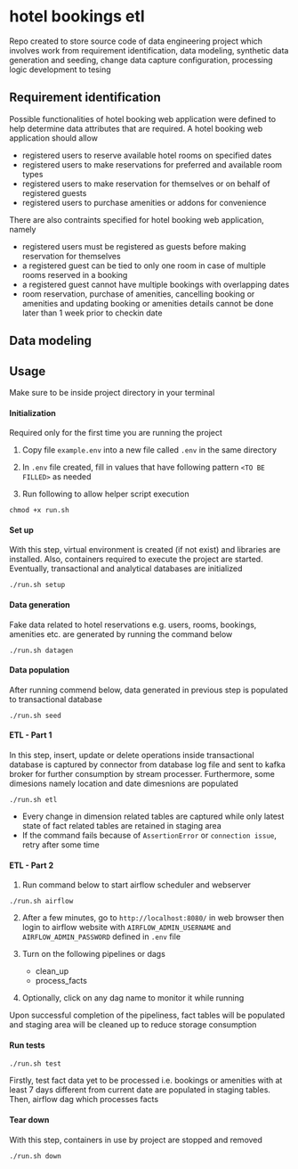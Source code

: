 # hotel bookings etl
Repo created to store source code of data engineering project which involves work from requirement identification, data modeling, synthetic data generation and seeding, change data capture configuration, processing logic development to tesing

## Requirement identification
Possible functionalities of hotel booking web application were defined to help determine data attributes that are required. A hotel booking web application should allow
- registered users to reserve available hotel rooms on specified dates
- registered users to make reservations for preferred and available room types
- registered users to make reservation for themselves or on behalf of registered guests
- registered users to purchase amenities or addons for convenience

There are also contraints specified for hotel booking web application, namely
- registered users must be registered as guests before making reservation for themselves
- a registered guest can be tied to only one room in case of multiple rooms reserved in a booking
- a registered guest cannot have multiple bookings with overlapping dates
- room reservation, purchase of amenities, cancelling booking or amenities and updating booking or amenities details cannot be done later than 1 week prior to checkin date



## Data modeling

## Usage

Make sure to be inside project directory in your terminal

#### Initialization

Required only for the first time you are running the project

1. Copy file `example.env` into a new file called `.env` in the same directory
   
2. In `.env` file created, fill in values that have following pattern `<TO BE FILLED>` as needed 

3. Run following to allow helper script execution

```
chmod +x run.sh
```

#### Set up

With this step, virtual environment is created (if not exist) and libraries are installed. Also, containers required to execute the project are started. Eventually, transactional and analytical databases are initialized

```
./run.sh setup
```

#### Data generation

Fake data related to hotel reservations e.g. users, rooms, bookings, amenities etc. are generated by running the command below

```
./run.sh datagen
```

#### Data population

After running commend below, data generated in previous step is populated to transactional database

```
./run.sh seed
```

#### ETL - Part 1

In this step, insert, update or delete operations inside transactional database is captured by connector from database log file and sent to kafka broker for further consumption by stream processer. Furthermore, some dimesions namely location and date dimesnions are populated

```
./run.sh etl
```


- Every change in dimension related tables are captured while only latest state of fact related tables are retained in staging area
- If the command fails because of `AssertionError` or `connection issue`, retry after some time

#### ETL - Part 2 

1. Run command below to start airflow scheduler and webserver
```
./run.sh airflow
```

2. After a few minutes, go to `http://localhost:8080/` in web browser then login to airflow website with `AIRFLOW_ADMIN_USERNAME` and `AIRFLOW_ADMIN_PASSWORD` defined in `.env` file
   
3. Turn on the following pipelines or dags
   - clean_up
   - process_facts

4. Optionally, click on any dag name to monitor it while running

Upon successful completion of the pipeliness, fact tables will be populated and staging area will be cleaned up to reduce storage consumption

#### Run tests
```
./run.sh test
```
Firstly, test fact data yet to be processed i.e. bookings or amenities with at least 7 days different from current date are populated in staging tables. Then, airflow dag which processes facts

#### Tear down

With this step, containers in use by project are stopped and removed

```
./run.sh down
```
